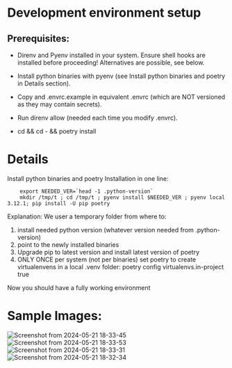 # **Development environment setup**


## Prerequisites:

- Direnv and Pyenv installed in your system. Ensure shell hooks are installed before proceeding! Alternatives are possible, see below.

- Install python binaries with pyenv (see Install python binaries and poetry in Details section).

- Copy and .envrc.example in equivalent .envrc (which are NOT versioned as they may contain secrets).

- Run direnv allow (needed each time you modify .envrc).

- cd && cd - && poetry install



# **Details**

Install python binaries and poetry
Installation in one line: 

        export NEEDED_VER=`head -1 .python-version`
        mkdir /tmp/t ; cd /tmp/t ; pyenv install $NEEDED_VER ; pyenv local 3.12.1; pip install -U pip poetry
        
Explanation:
We user a temporary folder from where to:

1. install needed python version (whatever version needed from .python-version)
2. point to the newly installed binaries
3. Upgrade pip to latest version and install latest version of poetry
4. ONLY ONCE per system (not per binaries) set poetry to create virtualenvens in a local .venv folder: poetry config virtualenvs.in-project true


Now you should have a fully working environment

# **Sample Images:**

![Screenshot from 2024-05-21 18-33-45](https://github.com/TaleeBarbieri/Django-To-Do/assets/115103838/4df99821-f604-4a8f-9ce0-36ec485ed0d8)
![Screenshot from 2024-05-21 18-33-53](https://github.com/TaleeBarbieri/Django-To-Do/assets/115103838/ffcd9227-f416-4425-b65c-ae287d0737d7)
![Screenshot from 2024-05-21 18-33-31](https://github.com/TaleeBarbieri/Django-To-Do/assets/115103838/edfb417f-b009-4742-99bd-8ece9e05f8c2)
![Screenshot from 2024-05-21 18-32-34](https://github.com/TaleeBarbieri/Django-To-Do/assets/115103838/fd3ab8f3-463f-4591-9c19-7678babafb96)
